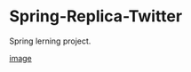 # Spring-Replica-Twitter
Spring lerning project.

[image](https://github.com/AlexanderBonyachuk/Spring-Replica-Twitter/blob/master/sweater-demonstration.gif)
